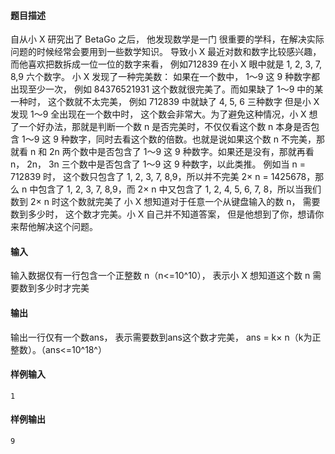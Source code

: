 #### 题目描述

自从小 X  研究出了 BetaGo 之后， 他发现数学是一门 很重要的学科，在解决实际问题的时候经常会要用到一些数学知识。 导致小 X  最近对数和数字比较感兴趣，而他喜欢把数拆成一位一位的数字来看， 例如712839 在小 X 眼中就是 1, 2, 3, 7, 8,9 六个数字。
小 X 发现了一种完美数： 如果在一个数中， 1～9 这 9 种数字都出现至少一次， 例如 84376521931 这个数就很完美了。而如果缺了 1～9 中的某一种时， 这个数就不太完美， 例如 712839 中就缺了 4, 5, 6 三种数字
但是小 X 发现 1～9 全出现在一个数中时， 这个数会非常大。为了避免这种情况，小 X 想了一个好办法，那就是判断一个数 n  是否完美时，不仅仅看这个数 n 本身是否包含 1～9 这 9 种数字，同时去看这个数的倍数。也就是说如果这个数 n 不完美，那就看 n 和 2n  两个数中是否包含了 1～9 这 9 种数字。如果还是没有，那就再看 n， 2n， 3n 三个数中是否包含了 1～9 这 9 种数字，以此类推。
例如当 n = 712839 时， 这个数只包含了 1, 2, 3, 7, 8,9，所以并不完美
2× n = 1425678，那么 n 中包含了 1, 2, 3, 7, 8,9，而 2× n 中又包含了 1, 2, 4, 5, 6, 7, 8，所以当我们数到 2× n 时这个数就完美了
小 X 想知道对于任意一个从键盘输入的数 n， 需要数到多少时， 这个数才完美。小 X 自己并不知道答案， 但是他想到了你，想请你来帮他解决这个问题。

#### 输入

输入数据仅有一行包含一个正整数 n（n<=10^10）， 表示小 X 想知道这个数 n 需要数到多少时才完美

#### 输出

输出一行仅有一个数ans， 表示需要数到ans这个数才完美， ans = k× n（k为正整数）。（ans<=10​^18^​）

#### 样例输入              

```
1
```

#### 样例输出             

```
9
```

